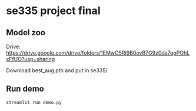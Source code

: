 # se335 project final 

## Model zoo
Drive: https://drive.google.com/drive/folders/1EMwO5Ri9B0ovB7G9z0da7qoPOhLxFfUO?usp=sharing

Download best_aug.pth and put in se335/ 

## Run demo 

```
streamlit run demo.py 
```
